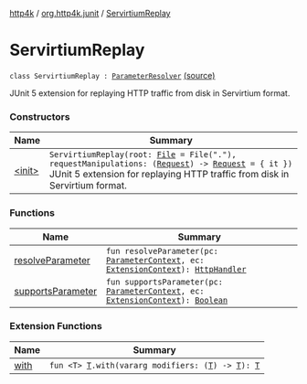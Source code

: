 [http4k](../../index.md) / [org.http4k.junit](../index.md) / [ServirtiumReplay](./index.md)

# ServirtiumReplay

`class ServirtiumReplay : `[`ParameterResolver`](https://junit.org/junit5/docs/5.5.2/api/org/junit/jupiter/api/extension/ParameterResolver.html) [(source)](https://github.com/http4k/http4k/blob/master/http4k-testing-servirtium/src/main/kotlin/org/http4k/junit/junitExtensions.kt#L46)

JUnit 5 extension for replaying HTTP traffic from disk in Servirtium format.

### Constructors

| Name | Summary |
|---|---|
| [&lt;init&gt;](-init-.md) | `ServirtiumReplay(root: `[`File`](https://docs.oracle.com/javase/9/docs/api/java/io/File.html)` = File("."), requestManipulations: (`[`Request`](../../org.http4k.core/-request/index.md)`) -> `[`Request`](../../org.http4k.core/-request/index.md)` = { it })`<br>JUnit 5 extension for replaying HTTP traffic from disk in Servirtium format. |

### Functions

| Name | Summary |
|---|---|
| [resolveParameter](resolve-parameter.md) | `fun resolveParameter(pc: `[`ParameterContext`](https://junit.org/junit5/docs/5.5.2/api/org/junit/jupiter/api/extension/ParameterContext.html)`, ec: `[`ExtensionContext`](https://junit.org/junit5/docs/5.5.2/api/org/junit/jupiter/api/extension/ExtensionContext.html)`): `[`HttpHandler`](../../org.http4k.core/-http-handler.md) |
| [supportsParameter](supports-parameter.md) | `fun supportsParameter(pc: `[`ParameterContext`](https://junit.org/junit5/docs/5.5.2/api/org/junit/jupiter/api/extension/ParameterContext.html)`, ec: `[`ExtensionContext`](https://junit.org/junit5/docs/5.5.2/api/org/junit/jupiter/api/extension/ExtensionContext.html)`): `[`Boolean`](https://kotlinlang.org/api/latest/jvm/stdlib/kotlin/-boolean/index.html) |

### Extension Functions

| Name | Summary |
|---|---|
| [with](../../org.http4k.core/with.md) | `fun <T> `[`T`](../../org.http4k.core/with.md#T)`.with(vararg modifiers: (`[`T`](../../org.http4k.core/with.md#T)`) -> `[`T`](../../org.http4k.core/with.md#T)`): `[`T`](../../org.http4k.core/with.md#T) |
